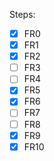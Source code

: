 Steps:
- [x] FR0
- [x] FR1
- [x] FR2
- [ ] FR3
- [ ] FR4
- [x] FR5
- [x] FR6
- [ ] FR7
- [ ] FR8
- [x] FR9
- [x] FR10

